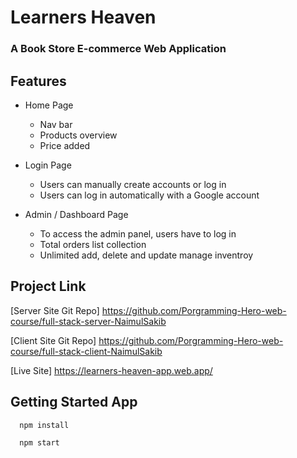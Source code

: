 # Learners Heaven

### A Book Store E-commerce Web Application

## Features

- Home Page

  - Nav bar
  - Products overview
  - Price added

- Login Page

  - Users can manually create accounts or log in
  - Users can log in automatically with a Google account

- Admin / Dashboard Page
  - To access the admin panel, users have to log in
  - Total orders list collection
  - Unlimited add, delete and update manage inventroy

## Project Link

<!-- Links -->

[Server Site Git Repo] https://github.com/Porgramming-Hero-web-course/full-stack-server-NaimulSakib

[Client Site Git Repo] https://github.com/Porgramming-Hero-web-course/full-stack-client-NaimulSakib

[Live Site] https://learners-heaven-app.web.app/

## Getting Started App

<!-- Code -->

```bash
  npm install

  npm start
```
